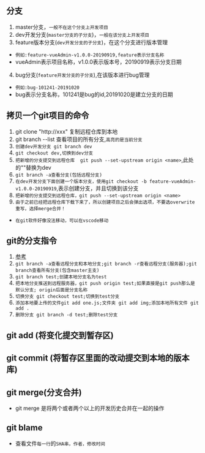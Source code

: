 ## 分支
1. master分支，`一般不在这个分支上开发项目`
2. dev开发分支(`master分支的子分支`)，`一般在该分支上开发项目`
3. feature版本分支(`dev开发分支的子分支`)，在这个分支进行版本管理
* `例如:feature-vueAdmin-v1.0.0-20190919,feature表示分支名称`
* vueAdmin表示项目名称，v1.0.0表示版本号，20190919表示分支日期
4. bug分支(`feature开发分支的子分支`),在该版本进行bug管理
* `例如:bug-101241-20191020`
* bug表示分支名称，101241是bug的id,20191020是建立分支的日期

## 拷贝一个git项目的命令
1. git clone "http://xxx" 复制远程仓库到本地
2. git branch --list 查看项目的所有分支,`高亮的是当前分支`
3. `创建dev开发分支 git branch dev`
4. `git checkout dev,切换到dev分支`
5. `把新增的分支提交到远程仓库  git push --set-upstream origin <name>`,此处的"<name>"替换为dev
6. `git branch -a查看分支(包括远程分支)`
7. `在dev开发分支下面创建一个版本分支，使用git checkout -b feature-vueAdmin-v1.0.0-20190919`,表示创建分支，并且切换到该分支
8. `把新增的分支提交到远程仓库，git push --set-upstream origin <name>`
9. `由于之前已经把远程仓库下载下来了，所以创建项目之后会弹出选项，不要选overwrite重写，选择merge合并！`
* `在git软件好像没法移动，可以在vscode移动`

## git的分支指令
1. [参考](https://www.cnblogs.com/printN/p/6259115.html)
2. `git branch -a查看远程分支和本地分支;git branch -r查看远程分支(服务器);git branch查看所有分支(包含master主支)`
3. `git branch test;创建本地分支名为test`
4. `把本地分支推送到远程服务器，git push origin test;如果直接是git push那么是默认分支; origin后面是分支名称`
5. `切换分支 git checkout test;切换到test分支`
6. `添加本地要上传的文件git add one.js;文件夹 git add img;添加本地所有文件 git add .`
7. `删除分支 git branch -d test;删除test分支`

## git add (将变化提交到暂存区)
## git commit (将暂存区里面的改动提交到本地的版本库)

## git merge(分支合并)
* git merge 是将两个或者两个以上的开发历史合并在一起的操作

## git blame
* 查看文件`每一行`的`SHA串，作者，修改时间`

